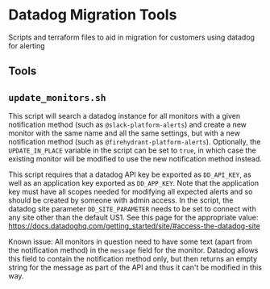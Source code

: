# Datadog Migration Tools

Scripts and terraform files to aid in migration for customers using datadog for alerting

## Tools

## `update_monitors.sh`

This script will search a datadog instance for all monitors with a given notification method (such as `@slack-platform-alerts`) and create a new monitor with the same name and all the same settings, but with a new notification method (such as `@firehydrant-platform-alerts`).  Optionally, the `UPDATE_IN_PLACE` variable in the script can be set to `true`, in which case the existing monitor will be modified to use the new notification method instead.

This script requires that a datadog API key be exported as `DD_API_KEY`, as well as an application key exported as `DD_APP_KEY`.  Note that the application key must have all scopes needed for modifying all expected alerts and so should be created by someone with admin access.  In the script, the datadog site parameter `DD_SITE_PARAMETER` needs to be set to connect with any site other than the default US1.  See this page for the appropriate value: https://docs.datadoghq.com/getting_started/site/#access-the-datadog-site

Known issue: All monitors in question need to have some text (apart from the notification method) in the `message` field for the monitor.  Datadog allows this field to contain the notification method only, but then returns an empty string for the message as part of the API and thus it can't be modified in this way.